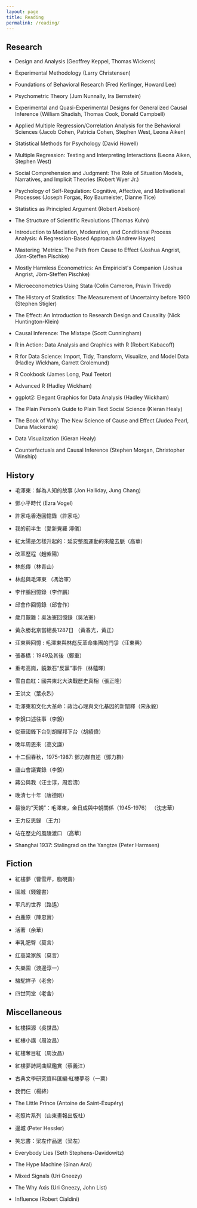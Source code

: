 ```yaml
---
layout: page
title: Reading
permalink: /reading/
---
```

## Research

- Design and Analysis (Geoffrey Keppel, Thomas Wickens)

- Experimental Methodology (Larry Christensen)

- Foundations of Behavioral Research (Fred Kerlinger, Howard Lee)

- Psychometric Theory (Jum Nunnally, Ira Bernstein)

- Experimental and Quasi-Experimental Designs for Generalized Causal Inference (William Shadish, Thomas Cook, Donald Campbell)

- Applied Multiple Regression/Correlation Analysis for the Behavioral Sciences (Jacob Cohen, Patricia Cohen, Stephen West, Leona Aiken)

- Statistical Methods for Psychology (David Howell)

- Multiple Regression: Testing and Interpreting Interactions (Leona Aiken, Stephen West)

- Social Comprehension and Judgment: The Role of Situation Models, Narratives, and Implicit Theories (Robert Wyer Jr.)

- Psychology of Self-Regulation: Cognitive, Affective, and Motivational Processes (Joseph Forgas, Roy Baumeister, Dianne Tice)

- Statistics as Principled Argument (Robert Abelson)

- The Structure of Scientific Revolutions (Thomas Kuhn)

- Introduction to Mediation, Moderation, and Conditional Process Analysis: A Regression-Based Approach (Andrew Hayes)

- Mastering 'Metrics: The Path from Cause to Effect (Joshua Angrist, Jörn-Steffen Pischke)

- Mostly Harmless Econometrics: An Empiricist's Companion (Joshua Angrist, Jörn-Steffen Pischke)

- Microeconometrics Using Stata (Colin Cameron, Pravin Trivedi)

- The History of Statistics: The Measurement of Uncertainty before 1900 (Stephen Stigler)

- The Effect: An Introduction to Research Design and Causality (Nick Huntington-Klein)

- Causal Inference: The Mixtape (Scott Cunningham)

- R in Action: Data Analysis and Graphics with R (Robert Kabacoff)

- R for Data Science: Import, Tidy, Transform, Visualize, and Model Data (Hadley Wickham, Garrett Grolemund)

- R Cookbook (James Long, Paul Teetor)

- Advanced R (Hadley Wickham)

- ggplot2: Elegant Graphics for Data Analysis (Hadley Wickham)

- The Plain Person’s Guide to Plain Text Social Science (Kieran Healy)

- The Book of Why: The New Science of Cause and Effect (Judea Pearl, Dana Mackenzie)

- Data Visualization (Kieran Healy)

- Counterfactuals and Causal Inference (Stephen Morgan, Christopher Winship)

## History

- 毛澤東：鮮為人知的故事 (Jon Halliday, Jung Chang)

- 鄧小平時代 (Ezra Vogel)

- 許家屯香港回憶錄（許家屯）

- 我的前半生（愛新覺羅 溥儀）

- 紅太陽是怎樣升起的：延安整風運動的來龍去脈（高華）

- 改革歷程（趙紫陽）

- 林彪傳（林青山）

- 林彪與毛澤東 （馮治軍）

- 李作鵬回憶錄（李作鵬）

- 邱會作回憶錄（邱會作）

- 歲月艱難：吳法憲回憶錄（吳法憲）

- 黃永勝北京當總長1287日 （黃春光，黃正）

- 汪東興回憶 : 毛澤東與林彪反革命集團的鬥爭（汪東興）

- 張春橋：1949及其後（鄭重）

- 重考高崗，饒漱石“反黨”事件（林蘊暉）

- 雪白血紅：國共東北大決戰歷史真相（張正隆）

- 王洪文（葉永烈）

- 毛澤東和文化大革命：政治心理與文化基因的新闡釋（宋永毅）

- 李銳口述往事（李銳）

- 從華國鋒下台到胡耀邦下台（胡績偉）

- 晚年周恩來（高文謙）

- 十二個春秋，1975-1987: 鄧力群自述（鄧力群）

- 廬山會議實錄（李銳）

- 蔣公與我（汪士淳，周宏濤）

- 晚清七十年（唐德剛）

- 最後的“天朝”：毛澤東，金日成與中朝關係（1945-1976） （沈志華）

- 王力反思錄 （王力）

- 站在歷史的風陵渡口 （高華）

- Shanghai 1937: Stalingrad on the Yangtze (Peter Harmsen)

## Fiction

- 紅樓夢（曹雪芹，脂硯齋）

- 圍城（錢鐘書）

- 平凡的世界（路遙）

- 白鹿原（陳忠實）

- 活著（余華）

- 丰乳肥臀（莫言）

- 红高粱家族（莫言）

- 失樂園（渡邊淳一）

- 駱駝祥子（老舍）

- 四世同堂（老舍）

## Miscellaneous

- 紅樓探源（吳世昌）

- 紅樓小講（周汝昌）

- 紅樓奪目紅（周汝昌）

- 紅樓夢詩詞曲賦鑑賞（蔡義江）

- 古典文學研究資料匯編·紅樓夢卷（一粟）

- 我們仨（楊絳）

- The Little Prince (Antoine de Saint-Exupéry)

- 老照片系列（山東畫報出版社）

- 邊城 (Peter Hessler)

- 笑忘書：梁左作品選（梁左）

- Everybody Lies (Seth Stephens-Davidowitz)

- The Hype Machine (Sinan Aral)

- Mixed Signals (Uri Gneezy)

- The Why Axis (Uri Gneezy, John List)

- Influence (Robert Cialdini)
